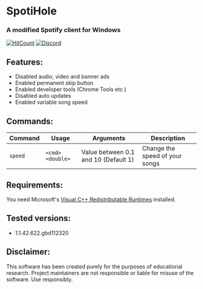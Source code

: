 # SpotiHole

### A modified Spotify client for Windows

[![HitCount](https://views.whatilearened.today/views/github/meik97/SpotiHole.svg)](http://hits.dwyl.com)
[![Discord](https://discordapp.com/api/guilds/783389538910601220/widget.png)](https://discord.gg/xUyxHesCGj)


## Features:

- Disabled audio, video and banner ads
- Enabled permanent skip button
- Enabled developer tools (Chrome Tools etc.)
- Disabled auto updates
- Enabled variable song speed

## Commands:

| Command | Usage | Arguments | Description |
| --- | --- | ---| ---|
| `speed` | `<cmd>` `<double>` | Value between 0.1 and 10 (Default 1) | Change the speed of your songs |

  


## Requirements:

You need Microsoft's [Visual C++ Redistributable Runtimes](https://github.com/abbodi1406/vcredist) installed.
  
  
## Tested versions:

- 1.1.42.622.gbd112320

## Disclaimer:
This software has been created purely for the purposes of educational research. Project maintainers are not responsible or liable for misuse of the software. Use responsibly.
